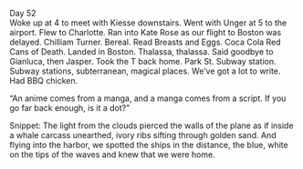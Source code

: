 Day 52  
Woke up at 4 to meet with Kiesse downstairs. Went with Unger at 5 to the airport. Flew to Charlotte. Ran into Kate Rose as our flight to Boston was delayed. Chilliam Turner. Bereal. Read Breasts and Eggs. Coca Cola Red Cans of Death. Landed in Boston. Thalassa, thalassa. Said goodbye to Gianluca, then Jasper. Took the T back home. Park St. Subway station. Subway stations, subterranean, magical places. We’ve got a lot to write. Had BBQ chicken. 

“An anime comes from a manga, and a manga comes from a script. If you go far back enough, is it a dot?”

Snippet: The light from the clouds pierced the walls of the plane as if inside a whale carcass unearthed, ivory ribs sifting through golden sand. And flying into the harbor, we spotted the ships in the distance, the blue, white on the tips of the waves and knew that we were home.
